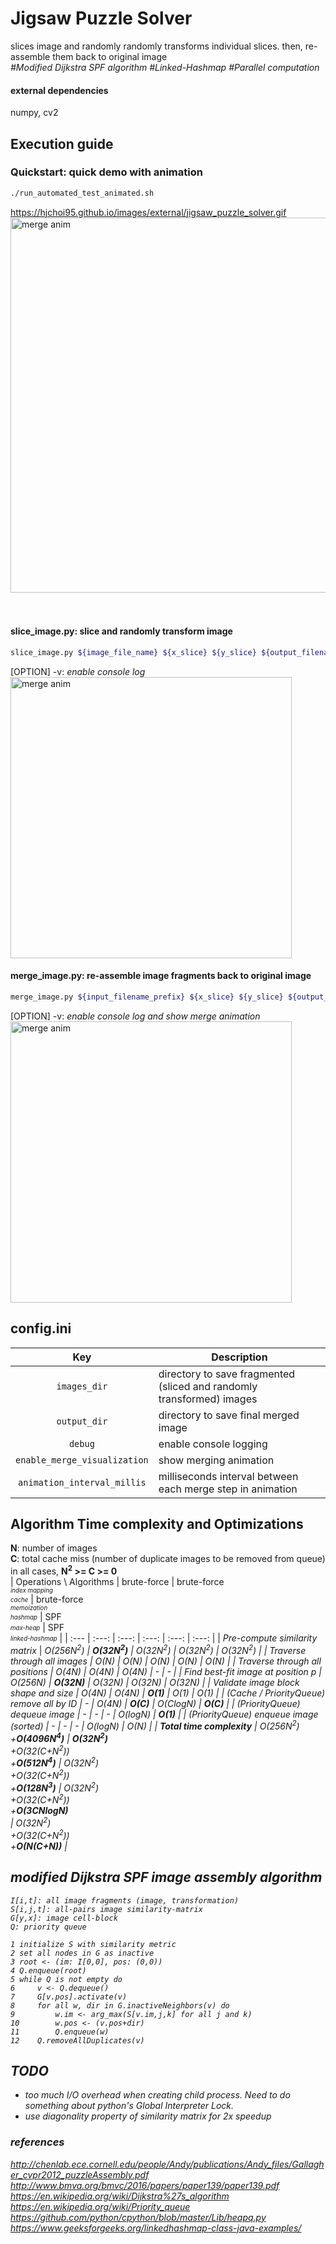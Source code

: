 # Jigsaw Puzzle Solver
slices image and randomly randomly transforms individual slices. then, re-assemble them back to original image<br />
<i>#Modified Dijkstra SPF algorithm #Linked-Hashmap #Parallel computation</i>
<br />

#### external dependencies
numpy, cv2

## Execution guide
### Quickstart: quick demo with animation
```sh
./run_automated_test_animated.sh
```
https://hjchoi95.github.io/images/external/jigsaw_puzzle_solver.gif</br>
<img src="https://hjchoi95.github.io/images/external/merge_anim.PNG" width="600" title="merge anim">
</br></br></br>

#### slice_image.py: slice and randomly transform image
```sh
slice_image.py ${image_file_name} ${x_slice} ${y_slice} ${output_filename_prefix} [OPTION]
```
[OPTION] -v: *enable console log*</br>
<img src="https://hjchoi95.github.io/images/external/cut_image.png" width="450" title="merge anim">
</br>

#### merge_image.py: re-assemble image fragments back to original image
```sh
merge_image.py ${input_filename_prefix} ${x_slice} ${y_slice} ${output_filename} [OPTION]
```
[OPTION] -v: *enable console log and show merge animation*<br/>
<img src="https://hjchoi95.github.io/images/external/merge_image.png" width="450" title="merge anim">

## config.ini
| Key | Description |
| :---: | --- |
| `images_dir` | directory to save fragmented (sliced and randomly transformed) images |
| `output_dir` | directory to save final merged image |
| `debug` | enable console logging |
| `enable_merge_visualization` | show merging animation |
| `animation_interval_millis` | milliseconds interval between each merge step in animation |

## Algorithm Time complexity and Optimizations
<b>N</b>: number of images</br>
<b>C</b>: total cache miss (number of duplicate images to be removed from queue)</br>
in all cases, <b>N<sup>2</sup> >= C >= 0</b></br>
| Operations \ Algorithms | brute-force | brute-force</br><sub><sup><i>index mapping</i></br><i>cache</i></sub></sup> | brute-force</br><sub><sup><i>memoization</i></br><i>hashmap</i></sub></sup> | SPF</br><sub><sup><i>max-heap</i></sub></sup> | SPF</br><sub><sup><i>linked-hashmap</i></sub></sup> |
| :--- | :---: | :---: | :---: | :---: | :---: |
| <i>Pre-compute similarity matrix</i> | <i>O(256N<sup>2</sup>) | <i><b>O(32N<sup>2</sup>)</b> | <i>O(32N<sup>2</sup>) | <i>O(32N<sup>2</sup>) | <i>O(32N<sup>2</sup>)</i> |
| Traverse through all images | O(N) | O(N) | O(N) | O(N) | O(N) |
| Traverse through all positions | O(4N) | O(4N) | O(4N) | - | - |
| Find best-fit image at position p | O(256N) | <b>O(32N)</b> | O(32N) | O(32N) | O(32N) |
| Validate image block shape and size | O(4N) | O(4N) | <b>O(1)</b> | O(1) | O(1) |
| <i>(Cache / PriorityQueue)</i> remove all by ID | - | O(4N) | <b>O(C)</b> | O(ClogN) | <b>O(C)</b> |
| <i>(PriorityQueue)</i> dequeue image | - | - | - | O(logN) | <b>O(1)</b> |
| <i>(PriorityQueue)</i> enqueue image (sorted)  | - | - | - | O(logN) | O(N) |
| <b>Total time complexity</b> | <i>O(256N<sup>2</sup>)</i></br>+<b>O(4096N<sup>4</sup>)</b> | <b><i>O(32N<sup>2</sup>)</i></b></br>+O(32(C+N<sup>2</sup>))</br>+<b>O(512N<sup>4</sup>)</b> |  <i>O(32N<sup>2</sup>)</i></br>+O(32(C+N<sup>2</sup>))</br>+<b>O(128N<sup>3</sup>)</b> | <i>O(32N<sup>2</sup>)</i></br>+O(32(C+N<sup>2</sup>))</br>+<b>O(3CNlogN)</b></br> | <i>O(32N<sup>2</sup>)</i></br>+O(32(C+N<sup>2</sup>))</br>+<b>O(N(C+N))</b> |

## modified Dijkstra SPF image assembly algorithm
```
I[i,t]: all image fragments (image, transformation)
S[i,j,t]: all-pairs image similarity-matrix
G[y,x]: image cell-block
Q: priority queue

1 initialize S with similarity metric
2 set all nodes in G as inactive
3 root <- (im: I[0,0], pos: (0,0))
4 Q.enqueue(root)
5 while Q is not empty do
6     v <- Q.dequeue()
7     G[v.pos].activate(v)
8     for all w, dir in G.inactiveNeighbors(v) do
9         w.im <- arg_max(S[v.im,j,k] for all j and k)
10        w.pos <- (v.pos+dir)
11        Q.enqueue(w)
12    Q.removeAllDuplicates(v)
```

## TODO
- too much I/O overhead when creating child process. Need to do something about python's Global Interpreter Lock.
- use diagonality property of similarity matrix for 2x speedup

### references
http://chenlab.ece.cornell.edu/people/Andy/publications/Andy_files/Gallagher_cvpr2012_puzzleAssembly.pdf</br>
http://www.bmva.org/bmvc/2016/papers/paper139/paper139.pdf</br>
https://en.wikipedia.org/wiki/Dijkstra%27s_algorithm</br>
https://en.wikipedia.org/wiki/Priority_queue</br>
https://github.com/python/cpython/blob/master/Lib/heapq.py</br>
https://www.geeksforgeeks.org/linkedhashmap-class-java-examples/</br>
